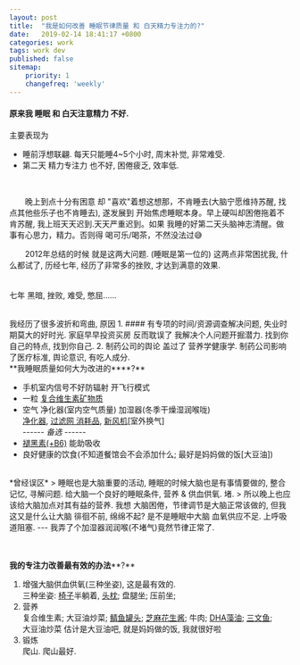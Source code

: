 ```yaml
---
layout: post
title:  "我是如何改善 睡眠节律质量 和 白天精力专注力的?"
date:   2019-02-14 18:41:17 +0800
categories: work
tags: work dev
published: false
sitemap:
    priority: 1
    changefreq: 'weekly'
---
```




#### 原来我 睡眠 和 白天注意精力 不好.

主要表现为
-  睡前浮想联翩.     每天只能睡4~5个小时, 周末补觉, 非常难受.   
-  第二天 精力专注力 也不好,   困倦疲乏, 效率低.

<br>

　　晚上到点十分有困意 却 "喜欢"着想这想那，不肯睡去(大脑宁愿维持苏醒, 找点其他些乐子也不肯睡去), 遂发展到 开始焦虑睡眠本身。早上硬叫却困倦拖着不肯苏醒, 我上班天天迟到.天天严重迟到。如果 我睡的好第二天头脑神志清醒。做事有心思力，精力。否则得 喝可乐/喝茶，不然没法过😅


　　2012年总结的时候 就是这两大问题. (睡眠是第一位的) 这两点非常困扰我, 什么都试了, 历经七年, 经历了非常多的挫败, 才达到满意的效果.  
<br><br>
七年 黑暗, 挫败, 难受, 憋屈......

<br>
我经历了很多波折和弯曲, 原因
1. ####  有专项的时间/资源调查解决问题, 失业时期莫大的好时光.  
​        家庭早早投资买房 反而耽误了 我解决个人问题开掘潜力.  
​        找到你自己的特点, 找到你自己.  
2.  制药公司的舆论  盖过了 营养学健康学.  制药公司影响了医疗标准, 舆论意识, 有吃人成分.


<br>
**我睡眠质量如何大为改进的****?**

- 手机室内信号不好防辐射   开飞行模式  
- 一粒    [复合维生素矿物质](https://item.jd.hk/1939032.html)  
- 空气  净化器(室内空气质量)  加湿器(冬季干燥湿润喉咙)  
	[净化器](https://item.jd.com/1297518.html),   [过滤网 消耗品](https://item.jd.com/4015642.html),    [新风机](https://item.jd.com/10913978639.html)[室外换气]  
  *------ 备选 ------*  
- [褪黑素(+B6)](https://item.jd.com/2318301.html)   能助吸收  
- 良好健康的饮食(不知道餐馆会不会添加什么; 最好是妈妈做的饭[大豆油])  




<br>
*曾经误区*
>
睡眠也是大脑重要的活动, 睡眠的时候大脑也是有事情要做的, 整合记忆, 寻解问题.  
​	给大脑一个良好的睡眠条件,  营养 & 供血供氧. 堵.  
>
所以晚上也应该给大脑加点对其有益的营养.  
我想 大脑困倦，节律调节是大脑正常该做的, 但我这又是什么让大脑   徘徊不前, 绵绵不起?   
​    是不是睡眠中大脑 血氧供应不足. 上呼吸道阻塞. --- 我弄了个加湿器润润喉(不堵气)竟然节律正常了.  






<br><br>
**我的专注力改善最有效的办法****?**

1. 增强大脑供血供氧(三种坐姿), 这是最有效的.  
  ​    三种坐姿: [椅子](https://item.jd.com/10089038769.html)半躺着, [头枕](https://item.jd.com/749241.html); 盘腿坐; 压前坐;
2. 营养  
   复合维生素;  大豆油炒菜; [鲭鱼罐头](https://item.jd.com/5029998.html);  [芝麻花生酱](https://item.jd.com/1103211736.html);  牛肉;  [DHA藻油](https://item.jd.hk/2089515.html);  [三文鱼](https://item.jd.com/3780137.html);  
   ​    大豆油炒菜  估计是大豆油吧, 就是妈妈做的饭, 我就很好啦
3. 锻炼  
  ​    爬山. 爬山最好.


